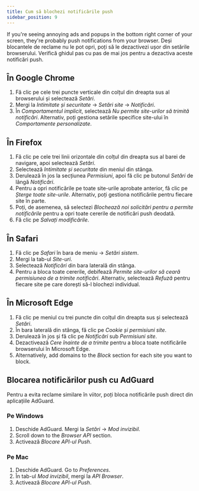 ```yaml
---
title: Cum să blochezi notificările push
sidebar_position: 9
---
```


If you're seeing annoying ads and popups in the bottom right corner of your screen, they're probably push notifications from your browser. Deși blocantele de reclame nu le pot opri, poți să le dezactivezi ușor din setările browserului. Verifică ghidul pas cu pas de mai jos pentru a dezactiva aceste notificări push.

## În Google Chrome

1. Fă clic pe cele trei puncte verticale din colțul din dreapta sus al browserului și selectează _Setări_.
2. Mergi la _Intimitate și securitate_ → _Setări site_ → _Notificări_.
3. În _Comportamentul implicit_, selectează _Nu permite site-urilor să trimită notificări_. Alternativ, poți gestiona setările specifice site-ului în _Comportamente personalizate_.

## În Firefox

1. Fă clic pe cele trei linii orizontale din colțul din dreapta sus al barei de navigare, apoi selectează _Setări_.
2. Selectează _Intimitate și securitate_ din meniul din stânga.
3. Derulează în jos la secțiunea _Permisiuni_, apoi fă clic pe butonul _Setări_ de lângă _Notificări_.
4. Pentru a opri notificările pe toate site-urile aprobate anterior, fă clic pe _Șterge toate site-urile_. Alternativ, poți gestiona notificările pentru fiecare site în parte.
5. Poți, de asemenea, să selectezi _Blochează noi solicitări pentru a permite notificările_ pentru a opri toate cererile de notificări push deodată.
6. Fă clic pe _Salvați modificările_.

## În Safari

1. Fă clic pe _Safari_ în bara de meniu → _Setări sistem_.
2. Mergi la tab-ul _Site-uri_.
3. Selectează _Notificări_ din bara laterală din stânga.
4. Pentru a bloca toate cererile, debifează _Permite site-urilor să ceară permisiunea de a trimite notificări_. Alternativ, selectează _Refuză_ pentru fiecare site pe care dorești să-l blochezi individual.

## În Microsoft Edge

1. Fă clic pe meniul cu trei puncte din colțul din dreapta sus și selectează _Setări_.
2. În bara laterală din stânga, fă clic pe _Cookie și permisiuni site_.
3. Derulează în jos și fă clic pe _Notificări_ sub _Permisiuni site_.
4. Dezactivează _Cere înainte de a trimite_ pentru a bloca toate notificările browserului în Microsoft Edge.
5. Alternatively, add domains to the _Block_ section for each site you want to block.

## Blocarea notificărilor push cu AdGuard

Pentru a evita reclame similare în viitor, poți bloca notificările push direct din aplicațiile AdGuard.

### Pe Windows

1. Deschide AdGuard. Mergi la _Setări_ → _Mod invizibil_.
2. Scroll down to the _Browser API_ section.
3. Activează _Blocare API-ul Push_.

### Pe Mac

1. Deschide AdGuard. Go to _Preferences_.
2. În tab-ul _Mod invizibil_, mergi la _API Browser_.
3. Activează _Blocare API-ul Push_.
